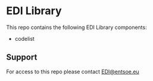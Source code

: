 # EDI Library

This repo contains the following EDI Library components:

- codelist


## Support

For access to this repo please contact EDI@entsoe.eu